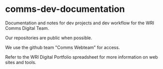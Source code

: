 # comms-dev-documentation
Documentation and notes for dev projects and dev workflow for the WRI Comms Digital Team.

Our repositories are public when possible.

We use the github team "Comms Webteam" for access.

Refer to the WRI Digital Portfolio spreadsheet for more information on web sites and tools.
